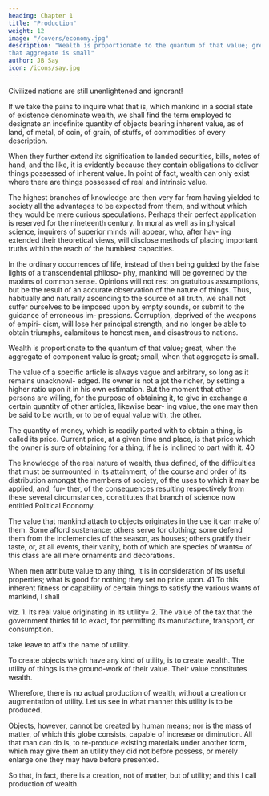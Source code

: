 ```yaml
---
heading: Chapter 1
title: "Production"
weight: 12
image: "/covers/economy.jpg"
description: "Wealth is proportionate to the quantum of that value; great, when the aggregate of component value is great; small, when
that aggregate is small"
author: JB Say
icon: /icons/say.jpg
---
```



Civilized nations are still unenlightened and ignorant! 

<!--  are the very nations we
term ! Survey entire provinces of proud Europe; in-
terrogate a hundred, a thousand, or even ten thousand indi-
viduals, and of this whole number, you will hardly, perhaps,
find two embued with the slightest tincture of the improved
science of which the present age so much boasts. This gen-
eral ignorance of recondite truths is by no means so remark-
able as an utter unacquaintance with the simplest rudiments
of knowledge applicable to the situation and circumstances
of everyone. How rare, also, are the qualifications necessary
for one’s own instruction, and how few persons are solely
capable of observing what daily happens, and of questioning
whatever they do not understand! -->


If we take the pains to inquire what that is, which mankind in a social state of existence denominate wealth, we shall find the term employed to designate an indefinite quantity of objects bearing inherent value, as of land, of metal, of coin, of grain, of stuffs, of commodities of every description. 

When they further extend its signification to landed securities, bills, notes of hand, and the like, it is evidently because they contain obligations to deliver things possessed of inherent value.
In point of fact, wealth can only exist where there are things possessed of real and intrinsic value.

The highest branches of knowledge are then very far from having yielded to society all the advantages to be expected
from them, and without which they would be mere curious speculations. Perhaps their perfect application is reserved for
the nineteenth century. In moral as well as in physical science, inquirers of superior minds will appear, who, after hav-
ing extended their theoretical views, will disclose methods of placing important truths within the reach of the humblest capacities. 

In the ordinary occurrences of life, instead of then being guided by the false lights of a transcendental philoso-
phy, mankind will be governed by the maxims of common sense. Opinions will not rest on gratuitous assumptions, but
be the result of an accurate observation of the nature of things.
Thus, habitually and naturally ascending to the source of all
truth, we shall not suffer ourselves to be imposed upon by
empty sounds, or submit to the guidance of erroneous im-
pressions. Corruption, deprived of the weapons of empiri-
cism, will lose her principal strength, and no longer be able
to obtain triumphs, calamitous to honest men, and disastrous
to nations.

Wealth is proportionate to the quantum of that value; great, when the aggregate of component value is great; small, when
that aggregate is small. 

The value of a specific article is always vague and arbitrary, so long as it remains unacknowl-
edged. Its owner is not a jot the richer, by setting a higher
ratio upon it in his own estimation. But the moment that other
persons are willing, for the purpose of obtaining it, to give in
exchange a certain quantity of other articles, likewise bear-
ing value, the one may then be said to be worth, or to be of
equal value with, the other.

The quantity of money, which is readily parted with to obtain a thing, is called its price. Current price, at a given time and
place, is that price which the owner is sure of obtaining for a
thing, if he is inclined to part with it. 40

The knowledge of the real nature of wealth, thus defined, of the difficulties that must be surmounted in its attainment, of
the course and order of its distribution amongst the members of society, of the uses to which it may be applied, and, fur-
ther, of the consequences resulting respectively from these several circumstances, constitutes that branch of science now
entitled Political Economy.

The value that mankind attach to objects originates in the use it can make of them. Some afford sustenance; others serve
for clothing; some defend them from the inclemencies of the season, as houses; others gratify their taste, or, at all events,
their vanity, both of which are species of wants= of this class
are all mere ornaments and decorations. 

When men attribute value to any thing, it is in consideration of its useful properties; what is good for nothing they
set no price upon. 41 To this inherent fitness or capability of
certain things to satisfy the various wants of mankind, I shall

viz. 1. Its real value originating in its utility= 2. The value of
the tax that the government thinks fit to exact, for permitting
its manufacture, transport, or consumption.

take leave to affix the name of utility. 

To create objects which have any kind of utility, is to create wealth. The utility of things is the ground-work of their value. Their value constitutes wealth.

Wherefore, there is no actual production of wealth, without a creation or augmentation of utility. Let us see in what manner
this utility is to be produced.

Objects, however, cannot be created by human means; nor is the mass of matter, of which this globe consists, capable of
increase or diminution. All that man can do is, to re-produce existing materials under another form, which may give them
an utility they did not before possess, or merely enlarge one they may have before presented. 

So that, in fact, there is a
creation, not of matter, but of utility; and this I call production of wealth.
